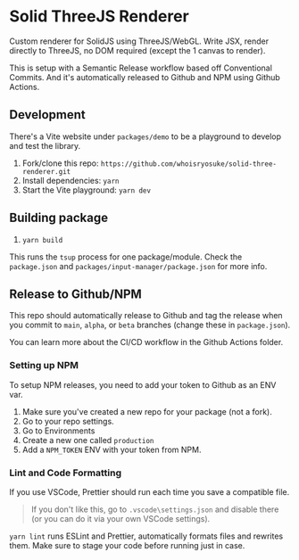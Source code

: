 # Solid ThreeJS Renderer

Custom renderer for SolidJS using ThreeJS/WebGL. Write JSX, render directly to ThreeJS, no DOM required (except the 1 canvas to render).

This is setup with a Semantic Release workflow based off Conventional Commits. And it's automatically released to Github and NPM using Github Actions.

## Development

There's a Vite website under `packages/demo` to be a playground to develop and test the library.

1. Fork/clone this repo: `https://github.com/whoisryosuke/solid-three-renderer.git`
1. Install dependencies: `yarn`
1. Start the Vite playground: `yarn dev`

## Building package

1. `yarn build`

This runs the `tsup` process for one package/module. Check the `package.json` and `packages/input-manager/package.json` for more info.

## Release to Github/NPM

This repo should automatically release to Github and tag the release when you commit to `main`, `alpha`, or `beta` branches (change these in `package.json`).

You can learn more about the CI/CD workflow in the Github Actions folder.

### Setting up NPM

To setup NPM releases, you need to add your token to Github as an ENV var.

1. Make sure you've created a new repo for your package (not a fork).
1. Go to your repo settings.
1. Go to Environments
1. Create a new one called `production`
1. Add a `NPM_TOKEN` ENV with your token from NPM.

### Lint and Code Formatting

If you use VSCode, Prettier should run each time you save a compatible file.

> If you don't like this, go to `.vscode\settings.json` and disable there (or you can do it via your own VSCode settings).

`yarn lint` runs ESLint and Prettier, automatically formats files and rewrites them. Make sure to stage your code before running just in case.
